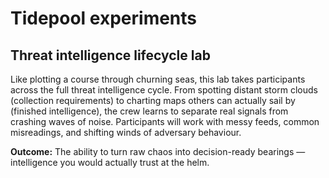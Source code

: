 # Tidepool experiments

## Threat intelligence lifecycle lab

Like plotting a course through churning seas, this lab takes participants across the full threat intelligence cycle. 
From spotting distant storm clouds (collection requirements) to charting maps others can actually sail by 
(finished intelligence), the crew learns to separate real signals from crashing waves of noise. Participants will 
work with messy feeds, common misreadings, and shifting winds of adversary behaviour.

**Outcome:** The ability to turn raw chaos into decision-ready bearings — intelligence you would actually trust at the helm.

